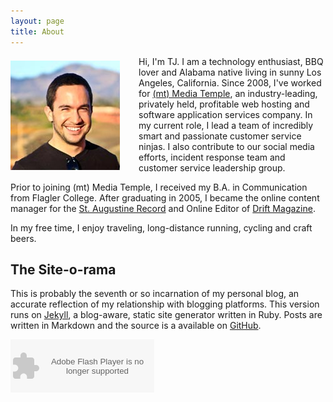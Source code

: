 ```yaml
---
layout: page
title: About
---
```


<img src="/images/tj-stein.jpg" align="left" style="margin-right:30px; margin-top:7px;">Hi, I'm TJ. I am a technology enthusiast, BBQ lover and Alabama native living in sunny Los Angeles, California. Since 2008, I've worked for [(mt) Media Temple](http://mediatemple.net/ "(mt) Media Temple"), an industry-leading, privately held, profitable web hosting and software application services company. In my current role, I lead a team of incredibly smart and passionate customer service ninjas. I also contribute to our social media efforts, incident response team and customer service leadership group.

Prior to joining (mt) Media Temple, I received my B.A. in Communication from Flagler College. After graduating in 2005, I became the online content manager for the [St. Augustine Record](http://staugustine.com/ "The St. Augustine Record") and Online Editor of [Drift Magazine](http://surfthedrift.com/ "Drift Magazine").

In my free time, I enjoy traveling, long-distance running, cycling and craft beers.

<h2>The Site-o-rama</h2>

This is probably the seventh or so incarnation of my personal blog, an accurate reflection of my relationship with blogging platforms. This version runs on [Jekyll](https://github.com/mojombo/jekyll "Jekyll"), a blog-aware, static site generator written in Ruby. Posts are written in Markdown and the source is a available on [GitHub](https://github.com/bummercloud/tjstein.com "GitHub").

<object type="application/x-shockwave-flash" data="https://clients4.google.com/voice/embed/webCallButton" width="230" height="85"><param name="movie" value="https://clients4.google.com/voice/embed/webCallButton" /><param name="wmode" value="transparent" /><param name="FlashVars" value="id=066778f7098bb22c4686341239df5c5b6b2f5af8&style=0" /></object>
